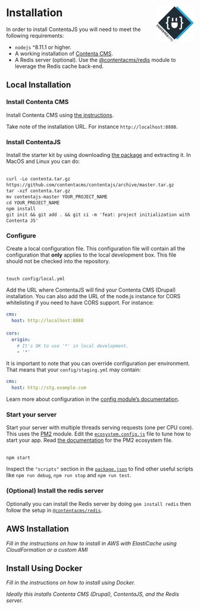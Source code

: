 <!--
  This file was generated by emdaer

  Its template can be found at .emdaer/docs/install.emdaer.md
-->

<!--
  emdaerHash:1e0b0f7bb25c2974949a984f1639ecb0
-->

<h1 id="installation-img-align-right-src-logo-svg-alt-contenta-logo-title-contenta-logo-width-100-">Installation <img align="right" src="../logo.svg" alt="Contenta logo" title="Contenta logo" width="100"></h1>
<p>In order to install ContentaJS you will need to meet the following requirements:</p>
<ul>
<li><code>nodejs</code> ^8.11.1 or higher.</li>
<li>A working installation of <a href="https://github.com/contentacms/contenta_jsonapi">Contenta CMS</a>.</li>
<li>A Redis server (optional). Use the
<a href="https://github.com/contentacms/contentajsRedis">@contentacms/redis</a> module
to leverage the Redis cache back-end.</li>
</ul>
<h2 id="local-installation">Local Installation</h2>
<h3 id="install-contenta-cms">Install Contenta CMS</h3>
<p>Install Contenta CMS using <a href="http://www.contentacms.org/#install">the instructions</a>.</p>
<p>Take note of the installation URL. For instance <code>http://localhost:8888</code>.</p>
<h3 id="install-contentajs">Install ContentaJS</h3>
<p>Install the starter kit by using downloading <a href="https://github.com/contentacms/contentajs/archive/master.tar.gz">the
package</a> and
extracting it. In MacOS and Linux you can do:</p>
<pre><code>
curl -Lo contenta.tar.gz https://github.com/contentacms/contentajs/archive/master.tar.gz
tar -xzf contenta.tar.gz
mv contentajs-master YOUR_PROJECT_NAME
cd YOUR_PROJECT_NAME
npm install
git init && git add . && git ci -m 'feat: project initialization with Contenta JS'
</code></pre>
<h3 id="configure">Configure</h3>
<p>Create a local configuration file. This configuration file will contain all the
configuration that <strong>only</strong> applies to the local development box. This file
should not be checked into the repository.</p>
<pre><code>
touch config/local.yml
</code></pre>
<p>Add the URL where ContentaJS will find your Contenta CMS (Drupal) installation.
You can also add the URL of the node.js instance for CORS whitelisting if you
need to have CORS support. For instance:</p>

```yaml
cms:
  host: http://localhost:8888

cors:
  origin:
    # It's OK to use '*' in local development.
    - '*'
```
<p>It is important to note that you can override configuration per environment.
That means that your <code>config/staging.yml</code> may contain:</p>

```yaml
cms:
  host: http://stg.example.com
```
<p>Learn more about configuration in the
<a href="https://www.npmjs.com/package/config">config module’s documentation</a>.</p>
<h3 id="start-your-server">Start your server</h3>
<p>Start your server with multiple threads serving requests (one per CPU core).
This uses the <a href="https://pm2.io/doc/en/runtime/overview/">PM2</a> module. Edit the
<a href="./ecosystem.config.js"><code>ecosystem.config.js</code></a> file to tune how to start your
app. Read
<a href="https://pm2.io/doc/en/runtime/reference/ecosystem-file/">the documentation</a> for
the PM2 ecosystem file.</p>
<pre><code>
npm start
</code></pre>
<p>Inspect the <code>&quot;scripts&quot;</code> section in the <a href="./package.json"><code>package.json</code></a> to find
other useful scripts like <code>npm run debug</code>, <code>npm run stop</code> and <code>npm run test</code>.</p>
<h3 id="-optional-install-the-redis-server">(Optional) Install the redis server</h3>
<p>Optionally you can install the Redis server by doing <code>gem install redis</code> then
follow the setup in <a href="https://github.com/contentacms/contentajsRedis#readme"><code>@contentacms/redis</code></a>.</p>
<h2 id="aws-installation">AWS Installation</h2>
<p><em>Fill in the instructions on how to install in AWS with ElastiCache using CloudFormation or a custom AMI</em></p>
<h2 id="install-using-docker">Install Using Docker</h2>
<p><em>Fill in the instructions on how to install using Docker.</em></p>
<p><em>Ideally this installs Contenta CMS (Drupal), ContentaJS, and the Redis server.</em></p>
